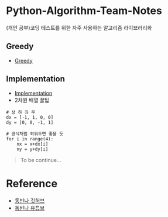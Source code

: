 # Python-Algorithm-Team-Notes
(개인 공부)코딩 테스트를 위한 자주 사용하는 알고리즘 라이브러리화
## Greedy
* [Greedy](https://github.com/hj-joo/Python-Algorithm-Team-Notes/tree/main/Greedy)
## Implementation
* [Implementation](https://github.com/hj-joo/Python-Algorithm-Team-Notes/tree/main/Implementation)
* 2차원 배열 꿀팁
```
# 상 하 좌 우
dx = [-1, 1, 0, 0]
dy = [0, 0, -1, 1]

# 공식처럼 외워두면 좋을 듯
for i in range(4):
	nx = x+dx[i]
	ny = y+dy[i]
```
> To be continue...
# Reference
* [동빈나 깃허브](https://github.com/ndb796/python-for-coding-test)
* [동빈나 유튜브](https://www.youtube.com/playlist?list=PLRx0vPvlEmdAghTr5mXQxGpHjWqSz0dgC)
